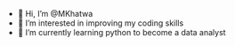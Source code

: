 - 👋 Hi, I’m @MKhatwa
- 👀 I’m interested in improving my coding skills
- 🌱 I’m currently learning python to become a data analyst

<!---
MKhatwa/MKhatwa is a ✨ special ✨ repository because its `README.md` (this file) appears on your GitHub profile.
You can click the Preview link to take a look at your changes.
--->
